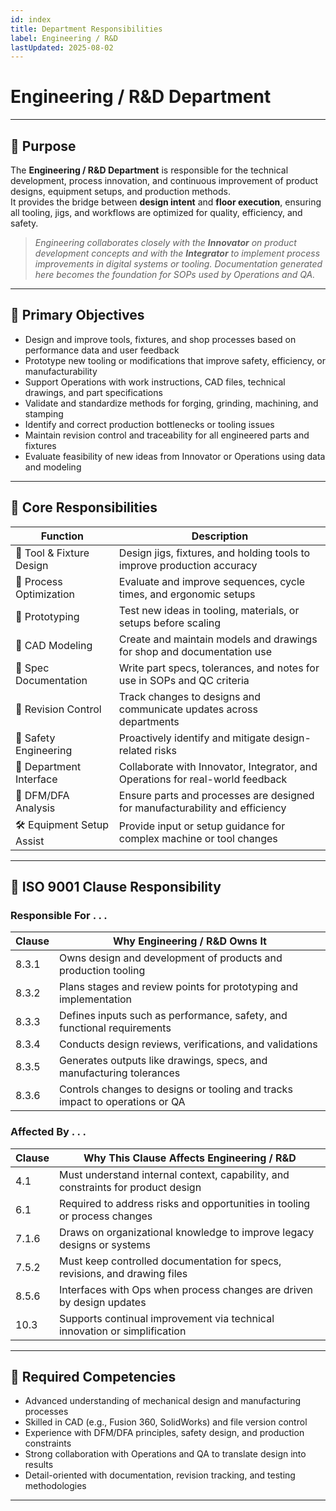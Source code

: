```yaml
---
id: index
title: Department Responsibilities
label: Engineering / R&D
lastUpdated: 2025-08-02
---
```


# Engineering / R&D Department

---

## 📌 **Purpose**

The **Engineering / R&D Department** is responsible for the technical development, process innovation, and continuous improvement of product designs, equipment setups, and production methods.  
It provides the bridge between **design intent** and **floor execution**, ensuring all tooling, jigs, and workflows are optimized for quality, efficiency, and safety.

> _Engineering collaborates closely with the **Innovator** on product development concepts and with the **Integrator** to implement process improvements in digital systems or tooling. Documentation generated here becomes the foundation for SOPs used by Operations and QA._

---

## 🎯 **Primary Objectives**

- Design and improve tools, fixtures, and shop processes based on performance data and user feedback  
- Prototype new tooling or modifications that improve safety, efficiency, or manufacturability  
- Support Operations with work instructions, CAD files, technical drawings, and part specifications  
- Validate and standardize methods for forging, grinding, machining, and stamping  
- Identify and correct production bottlenecks or tooling issues  
- Maintain revision control and traceability for all engineered parts and fixtures  
- Evaluate feasibility of new ideas from Innovator or Operations using data and modeling

---

## 🧱 **Core Responsibilities**

| **Function**             | **Description**                                                                 |
|--------------------------|---------------------------------------------------------------------------------|
| 🧰 Tool & Fixture Design  | Design jigs, fixtures, and holding tools to improve production accuracy         |
| 🧠 Process Optimization   | Evaluate and improve sequences, cycle times, and ergonomic setups               |
| 🧪 Prototyping            | Test new ideas in tooling, materials, or setups before scaling                  |
| 📐 CAD Modeling           | Create and maintain models and drawings for shop and documentation use         |
| 🧾 Spec Documentation     | Write part specs, tolerances, and notes for use in SOPs and QC criteria         |
| 🔄 Revision Control       | Track changes to designs and communicate updates across departments             |
| 🧯 Safety Engineering     | Proactively identify and mitigate design-related risks                          |
| 🤝 Department Interface   | Collaborate with Innovator, Integrator, and Operations for real-world feedback  |
| 🧮 DFM/DFA Analysis        | Ensure parts and processes are designed for manufacturability and efficiency     |
| 🛠 Equipment Setup Assist | Provide input or setup guidance for complex machine or tool changes             |

---

## 🧩 ISO 9001 Clause Responsibility

### Responsible For . . .

| Clause   | Why Engineering / R&D Owns It                                                      |
|----------|-------------------------------------------------------------------------------------|
| 8.3.1    | Owns design and development of products and production tooling                      |
| 8.3.2    | Plans stages and review points for prototyping and implementation                   |
| 8.3.3    | Defines inputs such as performance, safety, and functional requirements             |
| 8.3.4    | Conducts design reviews, verifications, and validations                             |
| 8.3.5    | Generates outputs like drawings, specs, and manufacturing tolerances                |
| 8.3.6    | Controls changes to designs or tooling and tracks impact to operations or QA        |

### Affected By . . .

| Clause   | Why This Clause Affects Engineering / R&D                                           |
|----------|-------------------------------------------------------------------------------------|
| 4.1      | Must understand internal context, capability, and constraints for product design    |
| 6.1      | Required to address risks and opportunities in tooling or process changes           |
| 7.1.6    | Draws on organizational knowledge to improve legacy designs or systems              |
| 7.5.2    | Must keep controlled documentation for specs, revisions, and drawing files          |
| 8.5.6    | Interfaces with Ops when process changes are driven by design updates               |
| 10.3     | Supports continual improvement via technical innovation or simplification           |

---

## 🔧 **Required Competencies**

- Advanced understanding of mechanical design and manufacturing processes  
- Skilled in CAD (e.g., Fusion 360, SolidWorks) and file version control  
- Experience with DFM/DFA principles, safety design, and production constraints  
- Strong collaboration with Operations and QA to translate design into results  
- Detail-oriented with documentation, revision tracking, and testing methodologies

---
